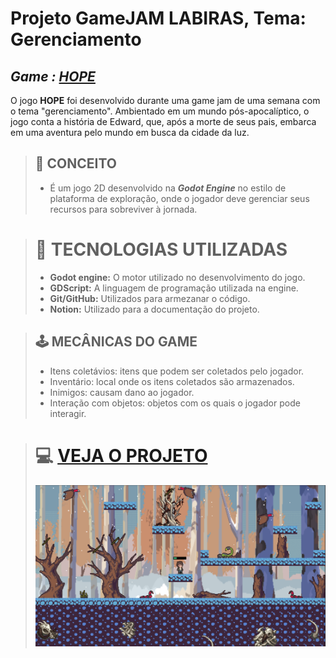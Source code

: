 # Projeto GameJAM LABIRAS, Tema: Gerenciamento

## ***Game :  [HOPE](https://kaio-gabriel-dev.itch.io/hope)***
O jogo **HOPE** foi desenvolvido durante uma game jam de uma semana com o tema "gerenciamento". Ambientado em um mundo pós-apocalíptico, o jogo conta a história de Edward, que, após a morte de seus pais, embarca em uma aventura pelo mundo em busca da cidade da luz.

> ## 🚀 CONCEITO
> * É um jogo 2D desenvolvido na ***Godot Engine*** no estilo de plataforma de exploração, onde o jogador deve gerenciar seus recursos para sobreviver à jornada.

> # 🔦 TECNOLOGIAS UTILIZADAS
> * **Godot engine:** O motor utilizado no desenvolvimento do jogo.
> * **GDScript:** A linguagem de programação utilizada na engine.
> * **Git/GitHub:** Utilizados para armezanar o código.
> * **Notion:** Utilizado para a documentação do projeto.

> ## 🕹️ MECÂNICAS DO GAME
>  * Itens coletávios: itens que podem ser coletados pelo jogador.
>  * Inventário: local onde os itens coletados são armazenados.
> * Inimigos: causam dano ao jogador.
> * Interação com objetos:  objetos com os quais o jogador pode interagir.

> # 💻 [VEJA O PROJETO]()
> <img src="print jogo hope.png">
